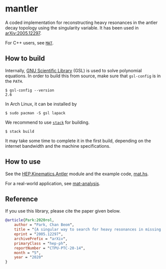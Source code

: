 # mantler

A coded implementation for reconstructing heavy resonances in the antler decay topology using the singularity variable. It has been used in [arXiv:2005.12297](https://arxiv.org/abs/2005.12297).

For C++ users, see [`MAT`](https://github.com/cbpark/MAT/).

## How to build

Internally, [GNU Scientific Library](https://www.gnu.org/software/gsl/) (GSL) is used to solve polynomial equations. In order to build this from source, make sure that `gsl-config` is in the `PATH`.

```
$ gsl-config --version
2.6
```

In Arch Linux, it can be installed by

```
$ sudo pacman -S gsl lapack
```

We recommend to use [`stack`](https://www.haskellstack.org) for building.

```
$ stack build
```

It may take some time to complete it in the first build, depending on the internet bandwidth and the machine specifications.

## How to use

See the [HEP.Kinematics.Antler](./src/HEP/Kinematics/Antler.hs) module and the example code, [mat.hs](./examples/mat.hs).

For a real-world application, see [mat-analysis](https://github.com/cbpark/mat-analysis).

## Reference

If you use this library, please cite the paper given below.

``` bibtex
@article{Park:2020rol,
    author = "Park, Chan Beom",
    title = "{A singular way to search for heavy resonances in missing energy events}",
    eprint = "2005.12297",
    archivePrefix = "arXiv",
    primaryClass = "hep-ph",
    reportNumber = "CTPU-PTC-20-14",
    month = "5",
    year = "2020"
}
```
